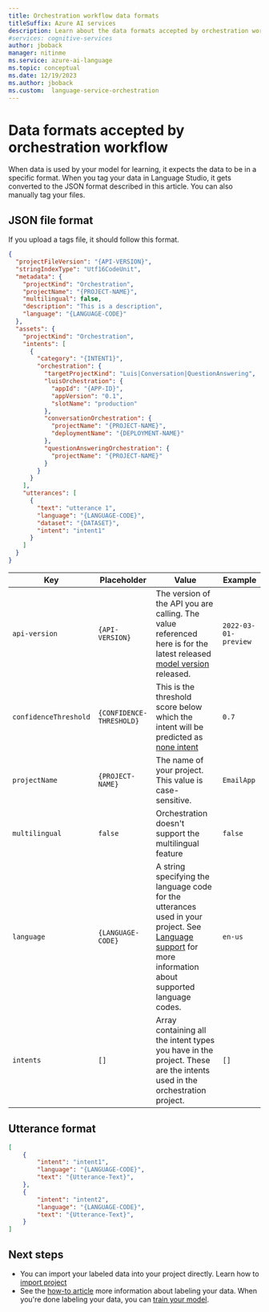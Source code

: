 ```yaml
---
title: Orchestration workflow data formats
titleSuffix: Azure AI services
description: Learn about the data formats accepted by orchestration workflow.
#services: cognitive-services
author: jboback
manager: nitinme
ms.service: azure-ai-language
ms.topic: conceptual
ms.date: 12/19/2023
ms.author: jboback
ms.custom:  language-service-orchestration
---
```


# Data formats accepted by orchestration workflow

When data is used by your model for learning, it expects the data to be in a specific format. When you tag your data in Language Studio, it gets converted to the JSON format described in this article. You can also manually tag your files.


## JSON file format

If you upload a tags file, it should follow this format.

```json
{
  "projectFileVersion": "{API-VERSION}",
  "stringIndexType": "Utf16CodeUnit",
  "metadata": {
    "projectKind": "Orchestration",
    "projectName": "{PROJECT-NAME}",
    "multilingual": false,
    "description": "This is a description",
    "language": "{LANGUAGE-CODE}"
  },
  "assets": {
    "projectKind": "Orchestration",
    "intents": [
      {
        "category": "{INTENT1}",
        "orchestration": {
          "targetProjectKind": "Luis|Conversation|QuestionAnswering",
          "luisOrchestration": {
            "appId": "{APP-ID}",
            "appVersion": "0.1",
            "slotName": "production"
          },
          "conversationOrchestration": {
            "projectName": "{PROJECT-NAME}",
            "deploymentName": "{DEPLOYMENT-NAME}"
          },
          "questionAnsweringOrchestration": {
            "projectName": "{PROJECT-NAME}"
          }
        }
      }
    ],
    "utterances": [
      {
        "text": "utterance 1",
        "language": "{LANGUAGE-CODE}",
        "dataset": "{DATASET}",
        "intent": "intent1"
      }
    ]
  }
}
```

|Key  |Placeholder  |Value  | Example |
|---------|---------|----------|--|
| `api-version` | `{API-VERSION}`     | The version of the API you are calling. The value referenced here is for the latest released [model version](../../concepts/model-lifecycle.md#choose-the-model-version-used-on-your-data) released. | `2022-03-01-preview` |
|`confidenceThreshold`|`{CONFIDENCE-THRESHOLD}`|This is the threshold score below which the intent will be predicted as [none intent](none-intent.md)|`0.7`|
| `projectName` | `{PROJECT-NAME}` | The name of your project. This value is case-sensitive. | `EmailApp` |
| `multilingual` | `false`| Orchestration doesn't support the multilingual feature  | `false`|
| `language` | `{LANGUAGE-CODE}` |  A string specifying the language code for the utterances used in your project. See [Language support](../language-support.md) for more information about supported language codes. |`en-us`|
| `intents` | `[]` | Array containing all the intent types you have in the project. These are the intents used in the orchestration project.| `[]` |


## Utterance format

```json
[
    {
        "intent": "intent1",
        "language": "{LANGUAGE-CODE}",
        "text": "{Utterance-Text}",
    },
    {
        "intent": "intent2",
        "language": "{LANGUAGE-CODE}",
        "text": "{Utterance-Text}",
    }
]

```



## Next steps
* You can import your labeled data into your project directly. Learn how to [import project](../how-to/create-project.md)
* See the [how-to article](../how-to/tag-utterances.md) more information about labeling your data. When you're done labeling your data, you can [train your model](../how-to/train-model.md).  
